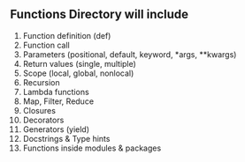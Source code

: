 Functions Directory will include
-----------------------------------------------------------------
1. Function definition (def) 
2. Function call
3. Parameters (positional, default, keyword, *args, **kwargs)
4. Return values (single, multiple)
5. Scope (local, global, nonlocal)
6. Recursion
7. Lambda functions
8. Map, Filter, Reduce
9. Closures
10. Decorators
11. Generators (yield)
12. Docstrings & Type hints
13. Functions inside modules & packages
